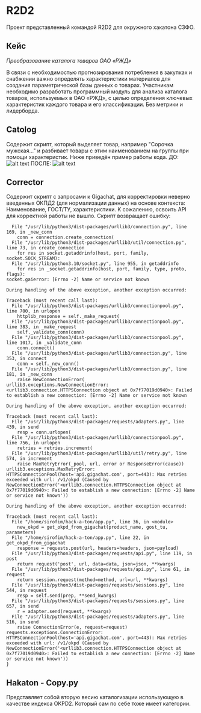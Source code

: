 # R2D2
Проект представленный командой R2D2 для окружного хакатона СЗФО.
## Кейс
*Преобразование каталога товаров ОАО «РЖД»*

В связи с необходимостью прогнозирования потребления в закупках и снабжении важно определять характеристики материалов для создания параметрической базы данных о товарах. Участникам необходимо разработать программный модуль для анализа каталога товаров, используемых в ОАО «РЖД», с целью определения ключевых характеристик каждого товара и его классификации. Без метрики и лидерборда.

## Catolog 
Содержит скрипт, который выделяет товар, например "Сорочка мужская..." и разбивает товары с этим наименованием на группы при помощи характеристик. Ниже приведён пример работы кода.
ДО:
![alt text](https://s.iimg.su/s/13/hV5GzUuitSC2ehwiciDu7DVXabAqCqiHErQsVlRl.png)
ПОСЛЕ:
![alt text](https://s.iimg.su/s/13/fZLGTm0CgYGC6elbW3tV0DluzRPen6ItBQQf4KBn.png)


## Corrector
Содержит скрипт с запросами к Gigachat, для корректировки неверно введенных ОКПД2 (для нормализации данных) на основе контекста: Наименование, ГОСТ/ТУ, характеристики. К сожалению, освоить API для корректной работы не вышло. Скрипт возвращает ошибку:
```{bash}<пробел>{Traceback (most recent call last):
  File "/usr/lib/python3/dist-packages/urllib3/connection.py", line 169, in _new_conn
    conn = connection.create_connection(
  File "/usr/lib/python3/dist-packages/urllib3/util/connection.py", line 73, in create_connection
    for res in socket.getaddrinfo(host, port, family, socket.SOCK_STREAM):
  File "/usr/lib/python3.10/socket.py", line 955, in getaddrinfo
    for res in _socket.getaddrinfo(host, port, family, type, proto, flags):
socket.gaierror: [Errno -2] Name or service not known

During handling of the above exception, another exception occurred:

Traceback (most recent call last):
  File "/usr/lib/python3/dist-packages/urllib3/connectionpool.py", line 700, in urlopen
    httplib_response = self._make_request(
  File "/usr/lib/python3/dist-packages/urllib3/connectionpool.py", line 383, in _make_request
    self._validate_conn(conn)
  File "/usr/lib/python3/dist-packages/urllib3/connectionpool.py", line 1017, in _validate_conn
    conn.connect()
  File "/usr/lib/python3/dist-packages/urllib3/connection.py", line 353, in connect
    conn = self._new_conn()
  File "/usr/lib/python3/dist-packages/urllib3/connection.py", line 181, in _new_conn
    raise NewConnectionError(
urllib3.exceptions.NewConnectionError: <urllib3.connection.HTTPSConnection object at 0x7f77019d0940>: Failed to establish a new connection: [Errno -2] Name or service not known

During handling of the above exception, another exception occurred:

Traceback (most recent call last):
  File "/usr/lib/python3/dist-packages/requests/adapters.py", line 439, in send
    resp = conn.urlopen(
  File "/usr/lib/python3/dist-packages/urllib3/connectionpool.py", line 756, in urlopen
    retries = retries.increment(
  File "/usr/lib/python3/dist-packages/urllib3/util/retry.py", line 574, in increment
    raise MaxRetryError(_pool, url, error or ResponseError(cause))
urllib3.exceptions.MaxRetryError: HTTPSConnectionPool(host='api.gigachat.com', port=443): Max retries exceeded with url: /v1/okpd (Caused by NewConnectionError('<urllib3.connection.HTTPSConnection object at 0x7f77019d0940>: Failed to establish a new connection: [Errno -2] Name or service not known'))

During handling of the above exception, another exception occurred:

Traceback (most recent call last):
  File "/home/sirofim/hack-a-ton/app.py", line 36, in <module>
    new_okpd = get_okpd_from_gigachat(product_name, gost_tu, parameters)
  File "/home/sirofim/hack-a-ton/app.py", line 22, in get_okpd_from_gigachat
    response = requests.post(url, headers=headers, json=payload)
  File "/usr/lib/python3/dist-packages/requests/api.py", line 119, in post
    return request('post', url, data=data, json=json, **kwargs)
  File "/usr/lib/python3/dist-packages/requests/api.py", line 61, in request
    return session.request(method=method, url=url, **kwargs)
  File "/usr/lib/python3/dist-packages/requests/sessions.py", line 544, in request
    resp = self.send(prep, **send_kwargs)
  File "/usr/lib/python3/dist-packages/requests/sessions.py", line 657, in send
    r = adapter.send(request, **kwargs)
  File "/usr/lib/python3/dist-packages/requests/adapters.py", line 516, in send
    raise ConnectionError(e, request=request)
requests.exceptions.ConnectionError: HTTPSConnectionPool(host='api.gigachat.com', port=443): Max retries exceeded with url: /v1/okpd (Caused by NewConnectionError('<urllib3.connection.HTTPSConnection object at 0x7f77019d0940>: Failed to establish a new connection: [Errno -2] Name or service not known'))
}
```
## Hakaton - Copy.py
Представляет собой вторую весию каталогизации использующую в качестве индекса OKPD2. Который сам по себе тоже имеет категории.
